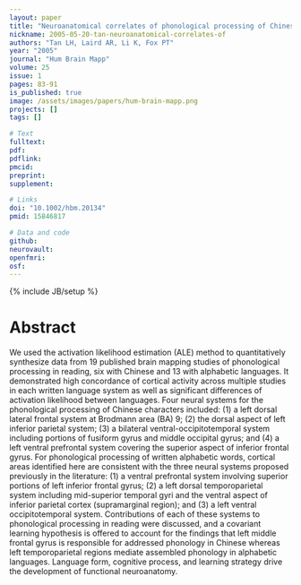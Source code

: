 ```yaml
---
layout: paper
title: "Neuroanatomical correlates of phonological processing of Chinese characters and alphabetic words: a meta-analysis."
nickname: 2005-05-20-tan-neuroanatomical-correlates-of
authors: "Tan LH, Laird AR, Li K, Fox PT"
year: "2005"
journal: "Hum Brain Mapp"
volume: 25
issue: 1
pages: 83-91
is_published: true
image: /assets/images/papers/hum-brain-mapp.png
projects: []
tags: []

# Text
fulltext:
pdf:
pdflink:
pmcid: 
preprint:
supplement:

# Links
doi: "10.1002/hbm.20134"
pmid: 15846817

# Data and code
github:
neurovault:
openfmri:
osf:
---
```

{% include JB/setup %}

# Abstract

We used the activation likelihood estimation (ALE) method to quantitatively synthesize data from 19 published brain mapping studies of phonological processing in reading, six with Chinese and 13 with alphabetic languages. It demonstrated high concordance of cortical activity across multiple studies in each written language system as well as significant differences of activation likelihood between languages. Four neural systems for the phonological processing of Chinese characters included: (1) a left dorsal lateral frontal system at Brodmann area (BA) 9; (2) the dorsal aspect of left inferior parietal system; (3) a bilateral ventral-occipitotemporal system including portions of fusiform gyrus and middle occipital gyrus; and (4) a left ventral prefrontal system covering the superior aspect of inferior frontal gyrus. For phonological processing of written alphabetic words, cortical areas identified here are consistent with the three neural systems proposed previously in the literature: (1) a ventral prefrontal system involving superior portions of left inferior frontal gyrus; (2) a left dorsal temporoparietal system including mid-superior temporal gyri and the ventral aspect of inferior parietal cortex (supramarginal region); and (3) a left ventral occipitotemporal system. Contributions of each of these systems to phonological processing in reading were discussed, and a covariant learning hypothesis is offered to account for the findings that left middle frontal gyrus is responsible for addressed phonology in Chinese whereas left temporoparietal regions mediate assembled phonology in alphabetic languages. Language form, cognitive process, and learning strategy drive the development of functional neuroanatomy.

